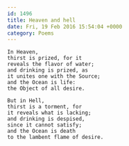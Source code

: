 ```yaml
---
id: 1496
title: Heaven and hell
date: Fri, 19 Feb 2016 15:54:04 +0000
category: Poems
---
```


    In Heaven,
    thirst is prized, for it
    reveals the flavor of water;
    and drinking is prized, as
    it unites one with the Source;
    and the Ocean is life:
    the Object of all desire.

    But in Hell,
    thirst is a torment, for
    it reveals what is lacking;
    and drinking is despised,
    since it cannot satisfy;
    and the Ocean is death
    to the lambent flame of desire.

